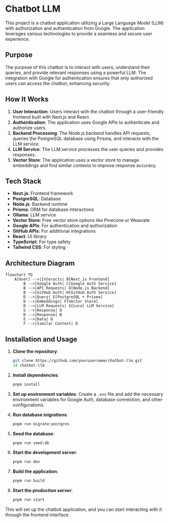 # Chatbot LLM

This project is a chatbot application utilizing a Large Language Model (LLM) with authorization and authentication from Google. The application leverages various technologies to provide a seamless and secure user experience.

## Purpose

The purpose of this chatbot is to interact with users, understand their queries, and provide relevant responses using a powerful LLM. The integration with Google for authentication ensures that only authorized users can access the chatbot, enhancing security.

## How It Works

1. **User Interaction**: Users interact with the chatbot through a user-friendly frontend built with Next.js and React.
2. **Authentication**: The application uses Google APIs to authenticate and authorize users.
3. **Backend Processing**: The Node.js backend handles API requests, queries the PostgreSQL database using Prisma, and interacts with the LLM service.
4. **LLM Service**: The LLM service processes the user queries and provides responses.
5. **Vector Store**: The application uses a vector store to manage embeddings and find similar contexts to improve response accuracy.

## Tech Stack

- **Next.js**: Frontend framework
- **PostgreSQL**: Database
- **Node.js**: Backend runtime
- **Prisma**: ORM for database interactions
- **Ollama**: LLM service
- **Vector Store**: Free vector store options like Pinecone or Weaviate
- **Google APIs**: For authentication and authorization
- **GitHub APIs**: For additional integrations
- **React**: UI library
- **TypeScript**: For type safety
- **Tailwind CSS**: For styling

## Architecture Diagram

```mermaid
flowchart TD
    A[User] -->|Interacts| B[Next.js Frontend]
        B -->|Google Auth| C[Google Auth Service]
        B -->|API Requests| D[Node.js Backend]
        B -->|GitHub Auth| H[GitHub Auth Service]
        D -->|Query| E[PostgreSQL + Prisma]
        D -->|Embeddings| F[Vector Store]
        D -->|LLM Requests| G[Local LLM Service]
        G -->|Response| D
        D -->|Response| B
        E -->|Data| D
        F -->|Similar Context| D
```

## Installation and Usage

1. **Clone the repository**:
    ```bash
    git clone https://github.com/yourusername/chatbot-llm.git
    cd chatbot-llm
    ```

2. **Install dependencies**:
    ```bash
    pnpm install
    ```

3. **Set up environment variables**:
    Create a `.env` file and add the necessary environment variables for Google Auth, database connection, and other configurations.

4. **Run database migrations**:
    ```bash
    pnpm run migrate:postgres
    ```

5. **Seed the database**:
    ```bash
    pnpm run seed:db
    ```

6. **Start the development server**:
    ```bash
    pnpm run dev
    ```

7. **Build the application**:
    ```bash
    pnpm run build
    ```

8. **Start the production server**:
    ```bash
    pnpm run start
    ```

This will set up the chatbot application, and you can start interacting with it through the frontend interface.
